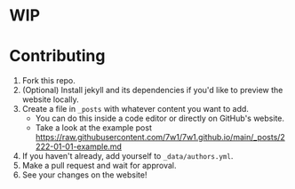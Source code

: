 # WIP

# Contributing
1. Fork this repo.
2. (Optional) Install jekyll and its dependencies if you'd like to preview the website locally.
3. Create a file in `_posts` with whatever content you want to add.
    - You can do this inside a code editor or directly on GitHub's website.
    - Take a look at the example post https://raw.githubusercontent.com/7w1/7w1.github.io/main/_posts/2222-01-01-example.md
4. If you haven't already, add yourself to `_data/authors.yml`.
5. Make a pull request and wait for approval.
6. See your changes on the website!
